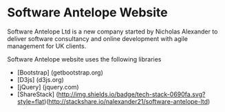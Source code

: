 # Software Antelope Website

Software Antelope Ltd is a new company started by Nicholas Alexander to deliver software consultancy and online development with agile management for UK clients.

Software Antelope website uses the following libraries

* [Bootstrap] (getbootstrap.org)
* [D3js] (d3js.org)
* [jQuery] (jquery.com)
* [ShareStack] (http://img.shields.io/badge/tech-stack-0690fa.svg?style=flat)(http://stackshare.io/nalexander21/software-antelope-ltd)
